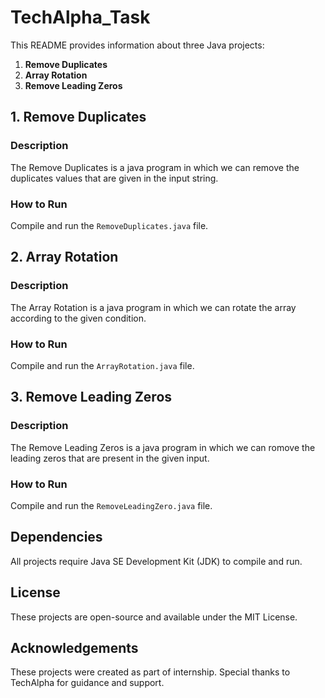 # TechAlpha_Task
This README provides information about three Java projects:

1. **Remove Duplicates**
2. **Array Rotation**
3. **Remove Leading Zeros**
## 1. Remove Duplicates

### Description
The Remove Duplicates is a java program in which we can remove the duplicates values that are given in the input string.

### How to Run
Compile and run the `RemoveDuplicates.java` file.

## 2. Array Rotation

### Description
The Array Rotation is a java program in which we can rotate the array according to the given condition.

### How to Run
Compile and run the `ArrayRotation.java` file.

## 3. Remove Leading Zeros

### Description
The Remove Leading Zeros is a java program in which we can romove the leading zeros that are present in the given input.

### How to Run
Compile and run the `RemoveLeadingZero.java` file.

## Dependencies
All projects require Java SE Development Kit (JDK) to compile and run.

## License
These projects are open-source and available under the MIT License.

## Acknowledgements
These projects were created as part of internship. Special thanks to TechAlpha for guidance and support.
